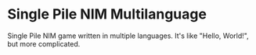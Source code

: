 # Single Pile NIM Multilanguage

Single Pile NIM game written in multiple languages. It's like "Hello, World!", but more complicated.
